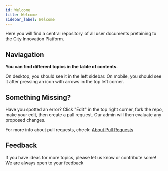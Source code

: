 ```yaml
---
id: Welcome
title: Welcome
sidebar_label: Welcome
---
```

Here you will find a central repository of all user documents pretaining to the City Innovation Platform.

## Naviagation
**You can find different topics in the table of contents.**

On desktop, you should see it in the left sidebar. On mobile, you should see it after pressing an icon with arrows in the top left corner.

## Something Missing?
Have you spotted an error? Click "Edit" in the top right corner, fork the repo, make your edit, then create a pull request. Our admin will then evaluate any proposed changes.

For more info about pull requests, check: [About Pull Requests](https://help.github.com/en/articles/about-pull-requests)


## Feedback
If you have ideas for more topics, please let us know or contribute some!
We are always open to your feedback
